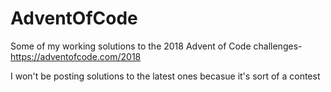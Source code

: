 # AdventOfCode
Some of my working solutions to the 2018 Advent of Code challenges- https://adventofcode.com/2018

I won't be posting solutions to the latest ones becasue it's sort of a contest
